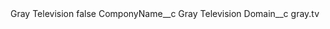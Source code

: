 <?xml version="1.0" encoding="UTF-8"?>
<CustomMetadata xmlns="http://soap.sforce.com/2006/04/metadata" xmlns:xsi="http://www.w3.org/2001/XMLSchema-instance" xmlns:xsd="http://www.w3.org/2001/XMLSchema">
    <label>Gray Television</label>
    <protected>false</protected>
    <values>
        <field>ComponyName__c</field>
        <value xsi:type="xsd:string">Gray Television</value>
    </values>
    <values>
        <field>Domain__c</field>
        <value xsi:type="xsd:string">gray.tv</value>
    </values>
</CustomMetadata>
